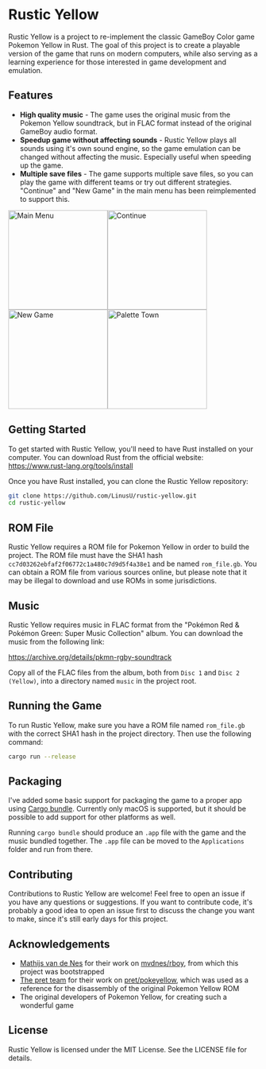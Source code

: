# Rustic Yellow

Rustic Yellow is a project to re-implement the classic GameBoy Color game Pokemon Yellow in Rust. The goal of this project is to create a playable version of the game that runs on modern computers, while also serving as a learning experience for those interested in game development and emulation.

## Features

- **High quality music** - The game uses the original music from the Pokemon Yellow soundtrack, but in FLAC format instead of the original GameBoy audio format.
- **Speedup game without affecting sounds** - Rustic Yellow plays all sounds using it's own sound engine, so the game emulation can be changed without affecting the music. Especially useful when speeding up the game.
- **Multiple save files** - The game supports multiple save files, so you can play the game with different teams or try out different strategies. "Continue" and "New Game" in the main menu has been reimplemented to support this.

<img width="200" alt="Main Menu" src="https://user-images.githubusercontent.com/189580/235338348-d04a743f-222c-499e-892c-2ab42717edcf.png" /><img width="200" alt="Continue" src="https://user-images.githubusercontent.com/189580/235338353-4d807a6d-1790-4659-9237-22034ef9f5cc.png" /><img width="200" alt="New Game" src="https://user-images.githubusercontent.com/189580/235338561-211e592a-9f5d-4936-b430-5b78ad3d746f.png"><img width="200" alt="Palette Town" src="https://user-images.githubusercontent.com/189580/235338567-363767ac-bea4-459e-8d80-cabac68e70f5.png" />

## Getting Started

To get started with Rustic Yellow, you'll need to have Rust installed on your computer. You can download Rust from the official website: https://www.rust-lang.org/tools/install

Once you have Rust installed, you can clone the Rustic Yellow repository:

```sh
git clone https://github.com/LinusU/rustic-yellow.git
cd rustic-yellow
```

## ROM File

Rustic Yellow requires a ROM file for Pokemon Yellow in order to build the project. The ROM file must have the SHA1 hash `cc7d03262ebfaf2f06772c1a480c7d9d5f4a38e1` and be named `rom_file.gb`. You can obtain a ROM file from various sources online, but please note that it may be illegal to download and use ROMs in some jurisdictions.

## Music

Rustic Yellow requires music in FLAC format from the "Pokémon Red & Pokémon Green: Super Music Collection" album. You can download the music from the following link:

https://archive.org/details/pkmn-rgby-soundtrack

Copy all of the FLAC files from the album, both from `Disc 1` and `Disc 2 (Yellow)`, into a directory named `music` in the project root.

## Running the Game

To run Rustic Yellow, make sure you have a ROM file named `rom_file.gb` with the correct SHA1 hash in the project directory. Then use the following command:

```sh
cargo run --release
```

## Packaging

I've added some basic support for packaging the game to a proper app using [Cargo bundle](https://github.com/burtonageo/cargo-bundle). Currently only macOS is supported, but it should be possible to add support for other platforms as well.

Running `cargo bundle` should produce an `.app` file with the game and the music bundled together. The `.app` file can be moved to the `Applications` folder and run from there.

## Contributing

Contributions to Rustic Yellow are welcome! Feel free to open an issue if you have any questions or suggestions. If you want to contribute code, it's probably a good idea to open an issue first to discuss the change you want to make, since it's still early days for this project.

## Acknowledgements

- [Mathijs van de Nes](https://github.com/mvdnes) for their work on [mvdnes/rboy](https://github.com/mvdnes/rboy), from which this project was bootstrapped
- [The pret team](https://github.com/orgs/pret/people) for their work on [pret/pokeyellow](https://github.com/pret/pokeyellow), which was used as a reference for the disassembly of the original Pokemon Yellow ROM
- The original developers of Pokemon Yellow, for creating such a wonderful game

## License

Rustic Yellow is licensed under the MIT License. See the LICENSE file for details.
